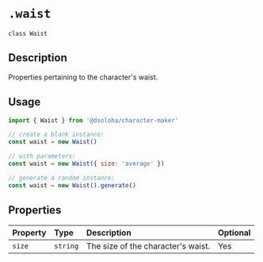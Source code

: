 # `.waist`

`class Waist`

## Description

Properties pertaining to the character's waist.

## Usage

```js
import { Waist } from '@dsoloha/character-maker'

// create a blank instance:
const waist = new Waist()

// with parameters:
const waist = new Waist({ size: 'average' })

// generate a random instance:
const waist = new Waist().generate()
```

## Properties

| Property | Type     | Description                        | Optional |
|:---------|:---------|:-----------------------------------|:---------|
| `size`   | `string` | The size of the character's waist. | Yes      |
